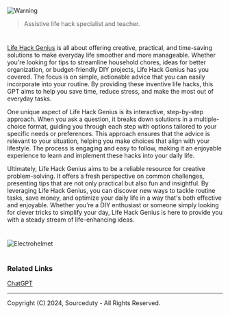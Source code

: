 ![Warning](https://github.com/user-attachments/assets/fb9e7eeb-cba9-44dc-932d-f7d3f1cd3364)

> Assistive life hack specialist and teacher.
#

[Life Hack Genius](https://chatgpt.com/g/g-QRyn3BjON-life-hack-genius) is all about offering creative, practical, and time-saving solutions to make everyday life smoother and more manageable. Whether you're looking for tips to streamline household chores, ideas for better organization, or budget-friendly DIY projects, Life Hack Genius has you covered. The focus is on simple, actionable advice that you can easily incorporate into your routine. By providing these inventive life hacks, this GPT aims to help you save time, reduce stress, and make the most out of everyday tasks.

One unique aspect of Life Hack Genius is its interactive, step-by-step approach. When you ask a question, it breaks down solutions in a multiple-choice format, guiding you through each step with options tailored to your specific needs or preferences. This approach ensures that the advice is relevant to your situation, helping you make choices that align with your lifestyle. The process is engaging and easy to follow, making it an enjoyable experience to learn and implement these hacks into your daily life.

Ultimately, Life Hack Genius aims to be a reliable resource for creative problem-solving. It offers a fresh perspective on common challenges, presenting tips that are not only practical but also fun and insightful. By leveraging Life Hack Genius, you can discover new ways to tackle routine tasks, save money, and optimize your daily life in a way that's both effective and enjoyable. Whether you’re a DIY enthusiast or someone simply looking for clever tricks to simplify your day, Life Hack Genius is here to provide you with a steady stream of life-enhancing ideas.

#
![Electrohelmet](https://github.com/user-attachments/assets/520b9830-bb50-441b-91bc-3573f3b53902)

#
### Related Links

[ChatGPT](https://github.com/sourceduty/ChatGPT)

***
Copyright (C) 2024, Sourceduty - All Rights Reserved.
